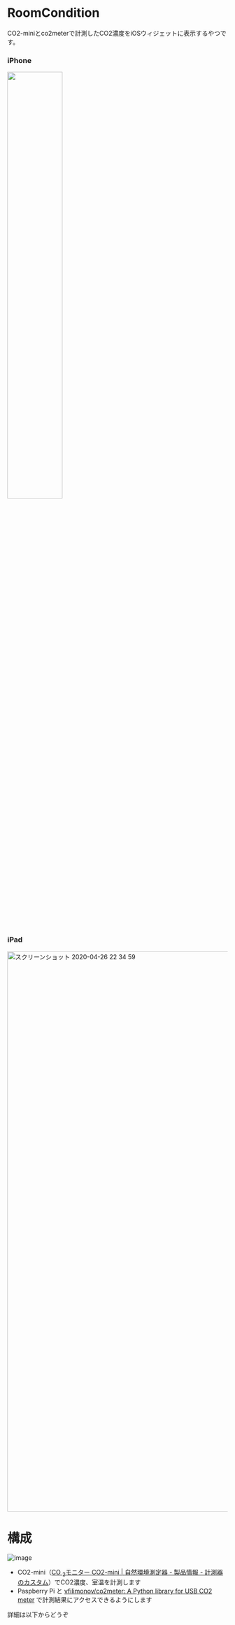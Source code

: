 # RoomCondition
CO2-miniとco2meterで計測したCO2濃度をiOSウィジェットに表示するやつです。

### iPhone
<img src="https://user-images.githubusercontent.com/20479956/80498326-8c524600-89a6-11ea-8702-dbafc059509c.jpg" width=50%>

### iPad
<img width="1280" alt="スクリーンショット 2020-04-26 22 34 59" src="https://user-images.githubusercontent.com/20479956/80498358-970cdb00-89a6-11ea-944a-95a606c941c9.png">

# 構成
![image](https://user-images.githubusercontent.com/20479956/80498403-a429ca00-89a6-11ea-82de-043fe387924b.png)

- CO2-mini（[CO <sub>2</sub>モニター CO2-mini | 自然環境測定器 - 製品情報 - 計測器のカスタム](https://www.kk-custom.co.jp/emp/CO2-mini.html)）でCO2濃度、室温を計測します
- Paspberry Pi と [vfilimonov/co2meter: A Python library for USB CO2 meter](https://github.com/vfilimonov/co2meter) で計測結果にアクセスできるようにします

詳細は以下からどうぞ
